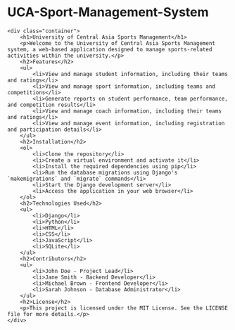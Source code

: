 # UCA-Sport-Management-System

<!-- README.html -->


    <div class="container">
        <h1>University of Central Asia Sports Management</h1>
        <p>Welcome to the University of Central Asia Sports Management system, a web-based application designed to manage sports-related activities within the university.</p>
        <h2>Features</h2>
        <ul>
            <li>View and manage student information, including their teams and ratings</li>
            <li>View and manage sport information, including teams and competitions</li>
            <li>Generate reports on student performance, team performance, and competition results</li>
            <li>View and manage coach information, including their teams and ratings</li>
            <li>View and manage event information, including registration and participation details</li>
        </ul>
        <h2>Installation</h2>
        <ol>
            <li>Clone the repository</li>
            <li>Create a virtual environment and activate it</li>
            <li>Install the required dependencies using pip</li>
            <li>Run the database migrations using Django's `makemigrations` and `migrate` commands</li>
            <li>Start the Django development server</li>
            <li>Access the application in your web browser</li>
        </ol>
        <h2>Technologies Used</h2>
        <ul>
            <li>Django</li>
            <li>Python</li>
            <li>HTML</li>
            <li>CSS</li>
            <li>JavaScript</li>
            <li>SQLite</li>
        </ul>
        <h2>Contributors</h2>
        <ul>
            <li>John Doe - Project Lead</li>
            <li>Jane Smith - Backend Developer</li>
            <li>Michael Brown - Frontend Developer</li>
            <li>Sarah Johnson - Database Administrator</li>
        </ul>
        <h2>License</h2>
        <p>This project is licensed under the MIT License. See the LICENSE file for more details.</p>
    </div>
